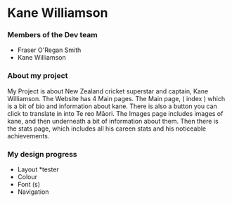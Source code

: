 # Kane Williamson

### Members of the Dev team 
- Fraser O'Regan Smith
- Kane Williamson 

### About my project 

My Project is about New Zealand cricket superstar and captain, Kane Williamson. The Website has 4 Main pages. The Main page, ( index ) which is a bit of bio and information about kane. There is also a button you can click to translate in into Te reo Māori.  The Images page includes images of kane, and then underneath a bit of information about them. Then there is the stats page, which includes all his careen stats and his noticeable achievements. 

### My design progress

* Layout
     *tester 
* Colour
* Font (s)
* Navigation 
